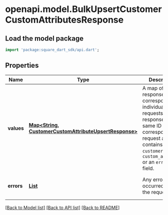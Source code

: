 # openapi.model.BulkUpsertCustomerCustomAttributesResponse

## Load the model package
```dart
import 'package:square_dart_sdk/api.dart';
```

## Properties
Name | Type | Description | Notes
------------ | ------------- | ------------- | -------------
**values** | [**Map<String, CustomerCustomAttributeUpsertResponse>**](CustomerCustomAttributeUpsertResponse.md) | A map of responses that correspond to individual upsert requests. Each response has the same ID as the corresponding request and contains either a `customer_id` and `custom_attribute` or an `errors` field. | [optional] [default to const {}]
**errors** | [**List<Error>**](Error.md) | Any errors that occurred during the request. | [optional] [default to const []]

[[Back to Model list]](../README.md#documentation-for-models) [[Back to API list]](../README.md#documentation-for-api-endpoints) [[Back to README]](../README.md)


